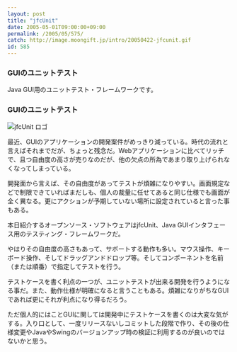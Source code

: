 ```yaml
---
layout: post
title: "jfcUnit"
date: 2005-05-01T09:00:00+09:00
permalink: /2005/05/575/
catch: http://image.moongift.jp/intro/20050422-jfcunit.gif
id: 585
---
```

### GUIのユニットテスト
  
Java GUI用のユニットテスト・フレームワークです。  
<!--more-->  

### GUIのユニットテスト
  

![jfcUnit ロゴ](http://image.moongift.jp/intro/20050422-jfcunit.gif "jfcUnit ロゴ")

  

最近、GUIのアプリケーションの開発案件がめっきり減っている。時代の流れと言えばそれまでだが、ちょっと残念だ。Webアプリケーションに比べてリッチで、且つ自由度の高さが売りなのだが、他の欠点の所為であまり取り上げられなくなってしまっている。

  

開発面から言えば、その自由度があってテストが煩雑になりやすい。画面規定などで制限できていればまだしも、個人の裁量に任せてあると同じ仕様でも画面が全く異なる。更にアクションが予期していない場所に設定されていると言った事もある。

  

本日紹介するオープンソース・ソフトウェアはjfcUnit、Java GUIインタフェース用のテスティング・フレームワークだ。

  

やはりその自由度の高さもあって、サポートする動作も多い。マウス操作、キーボード操作、そしてドラッグアンドドロップ等。そしてコンポーネントを名前（または順番）で指定してテストを行う。

  

テストケースを書く利点の一つが、ユニットテストが出来る開発を行うようになる事だ。また、動作仕様が明確になると言うこともある。煩雑になりがちなGUIであれば更にそれが利点になり得るだろう。

  

ただ個人的にはことGUIに関しては開発中にテストケースを書くのは大変な気がする。入り口として、一度リリースないしコミットした段階で作り、その後の仕様変更やJavaやSwingのバージョンアップ時の検証に利用するのが良いのではないかと思う。

